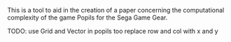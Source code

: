This is a tool to aid in the creation of a paper concerning the computational complexity of the game Popils for the Sega Game Gear.

TODO:
    use Grid and Vector in popils too
    replace row and col with x and y